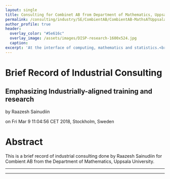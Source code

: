 ```yaml
---
layout: single
title: Consulting for Combinet AB from Department of Mathematics, Uppsala University - 03/2017 - 2018
permalink: /consulting/industry/SE/CombientAB/CombientAB-MathsATUppsala
author_profile: true
header:
  overlay_color: "#5e616c"
  overlay_image: /assets/images/DISP-research-1600x524.jpg
  caption: 
excerpt: 'At the interface of computing, mathematics and statistics.<br /><br /><br />'
---
```


# Brief Record of Industrial Consulting 
## Emphasizing Industrially-aligned training and research

by Raazesh Sainudiin 

on Fri Mar  9 11:04:56 CET 2018, Stockholm, Sweden


# Abstract

This is a brief record of industrial consulting done by Raazesh Sainudiin for Combient AB from the Department of Mathematics, Uppsala University. 

---
---

<html>
  <head>
    <script type="text/javascript" src="https://www.gstatic.com/charts/loader.js"></script>
    <script type="text/javascript">
      google.charts.load('current', {'packages':['timeline']});
      google.charts.setOnLoadCallback(drawChart);
      function drawChart() {
        var container = document.getElementById('timelineCountries');
        var chart = new google.visualization.Timeline(container);
        var dataTable = new google.visualization.DataTable();

        dataTable.addColumn({ type: 'string', id: 'rowID' });
        dataTable.addColumn({ type: 'string', id: 'annotation' });
        dataTable.addColumn({type:'string', role:'tooltip'}); 
        dataTable.addColumn({ type: 'date', id: 'Start' });
        dataTable.addColumn({ type: 'date', id: 'End' });
        dataTable.addRows([
          [ 'Data Engineering Science', 'working with data scientists and engineers in academia and industry','', new Date(2017, 3, 1), new Date(2018, 4, 1) ],
          [ 'Data Science', 'working with Combient data scientists and creating course content', '',  new Date(2017, 6, 1), new Date(2018, 4, 1) ],
          [ 'Various Other Activities', 'working on various technical and non-technical aspects of the data science process', 'AIM Day with HP and JEG, BA and HP on data science publicly knwon algorithms, etc',  new Date(2017, 6, 1), new Date(2018, 4, 1) ],

          [ 'Proposal April-June 2018', 'Engineering Mathematics Assistants', 'Support for 2 X 10% of 30k sek / month for Engineering Mathematics Assistants Dan Lilija and Tilo Wiklund', new Date(2018, 4, 1), new Date(2018, 6, 1) ]
]);

    var options = {
        timeline: { colorByRowLabel: true, 
                    showRowLabels: true, groupByRowLabel: false, 
                    rowLabelStyle: {fontName: 'Arial', fontSize: 12 },
                     barLabelStyle: { fontName: 'Arial', fontSize: 10 } },
        avoidOverlappingGridLines: false
      };

      chart.draw(dataTable, options);
      }
    </script>
  </head>
  <body>
    <div id="timelineCountries" style="width: 1000px;"></div>
  </body>
</html>

# Data Engineering Science
## Academia-Industry Cooperation and Feedback Loops 
Exchanges between Combient's ACE Data Engineering and Technology Teams and Department of Mathematics, Uppsala University
  - tested HDP, local onpremise clusters 
  - studied and experimented with various public/private cloud-agnostic code as service solutions
  - industry-academia know-how exchange via:
    - <a href="https://www.meetup.com/Uppsala-Big-Data-Meetup/events/237468053/">Launching Uppsala Big Data Meetup</a> 
      - jointly sponsored by Department of Mathematics, Uppsala University (meeting space) and Combient AB (AV equipment and fika support)
      - at present (March 2018) there are 3 organizers, 261 Members and 43 Past Meetups
    - <a href="https://www.meetup.com/Uppsala-Big-Data-Meetup/events/ckfktmywhbxb/">Industry to Academia: Uppsala Big Data Meetup, May 18, 2017, 6:15 PM to 9:15 PM</a> (<a href="https://www.meetup.com/Uppsala-Big-Data-Meetup/photos/27880958/">photos</a>)
    - <a href="https://www.meetup.com/Uppsala-Big-Data-Meetup/events/246990409/">Academia to Industry: Uppsala Big Data Meetup, Friday, January 26, 2018, 4:00 PM to 10:00 PM</a> (<a href="https://www.meetup.com/Uppsala-Big-Data-Meetup/photos/28160675/#468523477">photos</a>)
  - <a href="https://lamastex.github.io/scalable-data-science/sds/basics/infrastructure/onpremise/">Concrete *solutions* for data science prototyping environment</a> that directly leads to a *productizable data science process*
    - <a href="https://lamastex.github.io/scalable-data-science/sds/basics/infrastructure/onpremise/NUCcluster/">Building NUC Cluster, by Alexey Siretskiy, Data Engineer, Combient AB</a>
    - <a href="https://lamastex.github.io/scalable-data-science/sds/basics/infrastructure/onpremise/rootless/">Installing Spark-Hadoop-Yarn-Hive-Zeppelin without Root Access, by Dan Lilja, PhD Student, Department of Mathematics, Uppsala University</a>
    - <a href="https://lamastex.github.io/scalable-data-science/sds/basics/infrastructure/onpremise/setups/">Networking/OS Setups for your On-Premise Cluster of Computers by Tilo Wiklund, PhD Student, Department of Mathematics, Uppsala University</a>
    - <a href="https://lamastex.github.io/scalable-data-science/sds/basics/infrastructure/onpremise/bashSparkCluster/">How to BASH your own Spark-Yarn-HDFS cluster? by Benny Avelin, Data Scientist, Combient AB</a>
  - learnt about coding, software and research habits of data scientists and its possible effects on the rate of prototypung 
    - devised an inter-notebook babling *solution* via Tilo Wiklund's [pinot](https://github.com/TiloWiklund/pinot)

* Public Cloud Integration Efforts and Continuous Training
  - Uppsala University succeessfully accepted as an [AWS Educate](https://aws.amazon.com/education/awseducate/) Partner Institution ([list of AWS Educate Partner Institutions](https://s3.amazonaws.com/awseducate-list/AWS_Educate_Institutions.pdf))
    - this allows aws-spinnable clusters for **any** Uppsala University student or faculty - ideal for labs in the public cloud
  - Databricks Academic Partnership allows couses in data science in a cloud-free manner
  - Close ties and complementary efforts with Uppsala's Applied Cloud Computing Group (to minimize course overlap and maximize complementation)
  - Maths Dept at UU and Combient AB jointly sponsored training 
    - AWS Certified Instructor for Cloud Architecture Course in Dublin, 2017  
    - DL/AI Workshop by Databricks at EU Spark Summit in Dublin, 2017

# Data Science
## Inter-Faculty Course in data Sciences
  - Application succeeds with 80,000 sek from Division of Technical and Natural Sciences at UU plus support from: 
    - Department of Mathematics, Uppsala University
    - Combient AB, for technical feedback and fika support for students 
  - This leads to the development of two data science courses amicably called [Scalable Data Science from Atlantis, A Big Data Course in Apache Spark 2.2](https://lamastex.github.io/scalable-data-science/sds/2/2/) 
    - see the [github repository](https://github.com/lamastex/scalable-data-science/) (43 stars, 38 forks and 15 contributors by March 2018)
    - see the [gitbook of a subset of the content](https://www.gitbook.com/book/lamastex/sds-2-2/details) 
  - [See](https://youtu.be/zloLA6AyNqk?list=PL_I1mOIPmfpawQcs9l1vYfh50RhK_UJfY&t=2530) Combient Data Engineer introducing Combient to students on the first day
  - The syllabus is interactively designed with weekly input from Combient AB'a current data science needs, examples include: 
    - Deep Learning and AI (after being trained at EU Spark Summit in Dublin - jointly sponsored by Combient and Maths Dept at UU), 
    - Structured Streaming for Anomaly Detection via t-digest sketching, etc.
    - Scalable Geopspatial Analytics for spatio-temporal trajectory analytics
  - GOAL: Train students for immediate summer intership placements; see example student projects at the end of course
    - [Network anomaly detection: Student Project by Victor Ingman and Kasper Ramström](https://lamastex.github.io/scalable-data-science/sds/2/2/db/999_01_StudentProject_NetworkAnomalyDetection/)    - five projects were done in areas including power forecasting, twitter experimantal designs and NLP, population genomics on the 1000 human genomes project, etc. 

# Proposal

Pitch - minimal funding to quickly roll out *Full-day Workshops in Data Science and Engineering by Combient AB and Department of Mathematics, Uppsala University* (after June 2 2018).

- Build from [360-in-525 Minutes Course Set in Data Sciences, Spring 2018 - starting **April 20 2018**](https://lamastex.github.io/360-in-525/) - jointly sponsored by Centre for Interdisciplinary Mathematics and Department of Mathematics, Uppsala University -- scalable geospatial analytics, digital humanities and global news feed processing, population genomics towards personalized medicine, etc. 

### Request
By supporting two secifically skilled Engineering Mathematics Assistants (Dan Lilja and Tilo Wiklund) at 10% of their PhD student salary from **April 1 - June 1 2018** one can generate content for training data scientists for specific needs of various Swedish industries. 

Need support from industry to take advantage of the momentum we have built up since March 2017!

**Deliverable:** Full-day Workshop Packages that can be remotely or directly done by those at Maths Department or data scientists at Combient for **continual training of data scientists in the co-owner circle**.

## supplements folder

* [supplements](/consulting/industry/SE/CombientAB/CombientAB-MathsATUppsala/)

